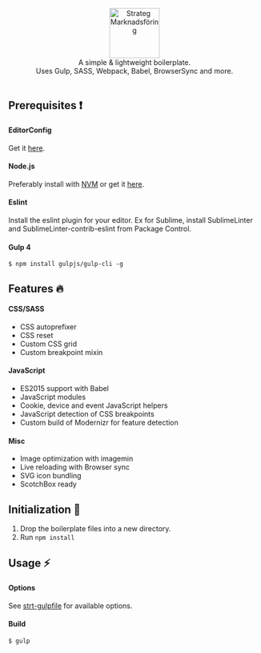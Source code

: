 <p align="center">
  <a href="http://www.strateg.se" target="_blank"><img src="https://avatars1.githubusercontent.com/u/1138008?v=3&s=200" alt="Strateg Marknadsföring" width="100"></a>
  <br>
  A simple &amp; lightweight boilerplate.<br> Uses Gulp, SASS, Webpack, Babel, BrowserSync and more.
  <br><br>
</p>

## Prerequisites ❗️
#### EditorConfig
Get it [here](http://editorconfig.org/).

#### Node.js
Preferably install with [NVM](https://github.com/creationix/nvm) or get it [here](https://nodejs.org).

#### Eslint
Install the eslint plugin for your editor. Ex for Sublime, install SublimeLinter and SublimeLinter-contrib-eslint from Package Control.

#### Gulp 4
```
$ npm install gulpjs/gulp-cli -g
```

## Features 🔥
#### CSS/SASS
+ CSS autoprefixer
+ CSS reset
+ Custom CSS grid
+ Custom breakpoint mixin

#### JavaScript
+ ES2015 support with Babel
+ JavaScript modules
+ Cookie, device and event JavaScript helpers
+ JavaScript detection of CSS breakpoints
+ Custom build of Modernizr for feature detection

#### Misc
+ Image optimization with imagemin
+ Live reloading with Browser sync
+ SVG icon bundling
+ ScotchBox ready

## Initialization 🚀
1. Drop the boilerplate files into a new directory.
2. Run `npm install `

## Usage ⚡️

#### Options
See [strt-gulpfile](https://github.com/strt/strt-gulpfile) for available options.

#### Build

```
$ gulp
```
